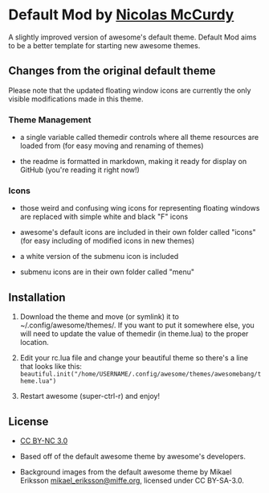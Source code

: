 # Default Mod by [Nicolas McCurdy](http://thenickperson.com)
A slightly improved version of awesome's default theme. Default Mod aims to be
a better template for starting new awesome themes.

## Changes from the original default theme

Please note that the updated floating window icons are currently the only
visible modifications made in this theme.

### Theme Management

- a single variable called themedir controls where all theme resources are
  loaded from (for easy moving and renaming of themes)

- the readme is formatted in markdown, making it ready for display on GitHub
  (you're reading it right now!)

### Icons

- those weird and confusing wing icons for representing floating windows are
  replaced with simple white and black "F" icons

- awesome's default icons are included in their own folder called "icons" (for
  easy including of modified icons in new themes)

- a white version of the submenu icon is included

- submenu icons are in their own folder called "menu"

## Installation

1. Download the theme and move (or symlink) it to ~/.config/awesome/themes/.
If you want to put it somewhere else, you will need to update the value of
themedir (in theme.lua) to the proper location.

2. Edit your rc.lua file and change your beautiful theme so there's a line that
looks like this:
`beautiful.init("/home/USERNAME/.config/awesome/themes/awesomebang/theme.lua")`

3. Restart awesome (super-ctrl-r) and enjoy!

## License

- [CC BY-NC 3.0](http://creativecommons.org/licenses/by-nc/3.0/)

- Based off of the default awesome theme by awesome's developers.

- Background images from the default awesome theme by Mikael Eriksson
<mikael_eriksson@miffe.org>, licensed under CC BY-SA-3.0.
